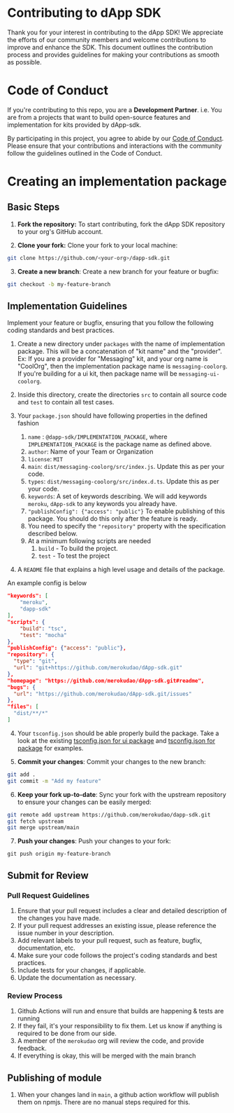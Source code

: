 # Contributing to dApp SDK

Thank you for your interest in contributing to the dApp SDK! We appreciate the efforts of our
community members and welcome contributions to improve and enhance the SDK. This document
outlines the contribution process and provides guidelines for making your contributions as smooth
as possible.


# Code of Conduct

If you're contributing to this repo, you are a **Development Partner**. i.e.
You are from a
projects that want to build open-source features and implementation
for kits provided by dApp-sdk.

By participating in this project, you agree to abide by our
[Code of Conduct](CODE_OF_CONDUCT.md). Please ensure that your contributions and interactions
with the community follow the guidelines outlined in the Code of Conduct.


# Creating an implementation package

## Basic Steps

1. **Fork the repository:** To start contributing, fork the dApp SDK repository to your org's
GitHub account.

2. **Clone your fork:** Clone your fork to your local machine:

```bash
git clone https://github.com/<your-org>/dapp-sdk.git
```

3. **Create a new branch**: Create a new branch for your feature or bugfix:

```bash
git checkout -b my-feature-branch
```

## Implementation Guidelines

Implement your feature or bugfix, ensuring that you follow the
following coding standards and best practices.


1. Create a new directory under `packages` with the name of implementation package. This will be a
concatenation of "kit name" and the "provider". Ex: If you are a provider for "Messaging"
kit, and your org name is "CoolOrg", then the implementation package name
is `messaging-coolorg`. If you're building for a ui kit, then package name
will be `messaging-ui-coolorg`.

2. Inside this directory, create the directories `src` to contain all source code
and `test` to contain all test cases.

3. Your `package.json` should have following properties in the defined fashion

	1. `name` : `@dapp-sdk/IMPLEMENTATION_PACKAGE`, where `IMPLEMENTATION_PACKAGE` is the package name as defined above.
	2. `author`: Name of your Team or Organization
	3. `license`: `MIT`
	4. `main`: `dist/messaging-coolorg/src/index.js`. Update this as per your code.
	5. `types`: `dist/messaging-coolorg/src/index.d.ts`. Update this as per your code.
	6. `keywords`: A set of keywords describing. We will add keywords `meroku`, `dApp-sdk` to any keywords you already have.
	7. `"publishConfig": {"access": "public"}` To enable publishing of this package. You should do this only after the feature is ready.
	8. You need to specify the `"repository"` property with the specification described below.
 	9. At a minimum following scripts are needed
		1. `build` - To build the project.
		2. `test` - To test the project
  10. A `README` file that explains a high level usage and details of the package.

An example config is below

```json
"keywords": [
	"meroku",
	"dapp-sdk"
],
"scripts": {
	"build": "tsc",
	"test": "mocha"
},
"publishConfig": {"access": "public"},
"repository": {
  "type": "git",
  "url": "git+https://github.com/merokudao/dApp-sdk.git"
},
"homepage": "https://github.com/merokudao/dApp-sdk.git#readme",
"bugs": {
  "url": "https://github.com/merokudao/dApp-sdk.git/issues"
},
"files": [
  "dist/**/*"
]

```

4. Your `tsconfig.json` should be able properly build the package. Take a look at the existing [tsconfig.json for ui package](../packages/analytics-ui-dapplooker/tsconfig.json) and [tsconfig.json for package](../packages/analytics-dapplooker/tsconfig.json) for examples.


5. **Commit your changes**: Commit your changes to the new branch:

```bash
git add .
git commit -m "Add my feature"

```

6. **Keep your fork up-to-date**: Sync your fork with the upstream repository to ensure your changes can be easily merged:

```bash
git remote add upstream https://github.com/merokudao/dapp-sdk.git
git fetch upstream
git merge upstream/main
```

7. **Push your changes**: Push your changes to your fork:

```shell
git push origin my-feature-branch

```

## Submit for Review


### Pull Request Guidelines

1. Ensure that your pull request includes a clear and detailed description of the changes you have
made.
2. If your pull request addresses an existing issue, please reference the issue number in your
description.
3. Add relevant labels to your pull request, such as feature, bugfix, documentation, etc.
4. Make sure your code follows the project's coding standards and best practices.
5. Include tests for your changes, if applicable.
6. Update the documentation as necessary.

### Review Process

1. Github Actions will run and ensure that builds are happening & tests are running
2. If they fail, it's your responsibility to fix them. Let us know if anything is required to be
done from our side.
3. A member of the `merokudao` org will review the code, and provide feedback.
4. If everything is okay, this will be merged with the main branch

## Publishing of module

1. When your changes land in `main`, a github action workflow will publish them on npmjs.
There are no manual steps required for this.

